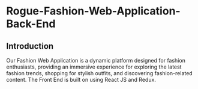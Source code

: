 # Rogue-Fashion-Web-Application-Back-End

## Introduction

Our Fashion Web Application is a dynamic platform designed for fashion enthusiasts, providing an immersive experience for exploring the latest fashion trends, shopping for stylish outfits, and discovering fashion-related content. The Front End is built on using React JS and Redux.

  
